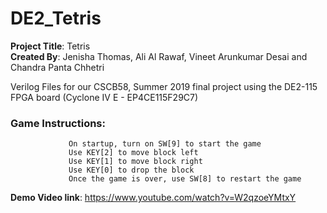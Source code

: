 # DE2_Tetris
**Project Title**: Tetris <br>
**Created By**: Jenisha Thomas, Ali Al Rawaf, Vineet Arunkumar Desai and Chandra Panta Chhetri <br>

Verilog Files for our CSCB58, Summer 2019 final project using the DE2-115 FPGA board (Cyclone IV E - EP4CE115F29C7)

### Game Instructions:
                 On startup, turn on SW[9] to start the game
                 Use KEY[2] to move block left
                 Use KEY[1] to move block right
                 Use KEY[0] to drop the block
                 Once the game is over, use SW[8] to restart the game
  	
**Demo Video link**: https://www.youtube.com/watch?v=W2qzoeYMtxY 
